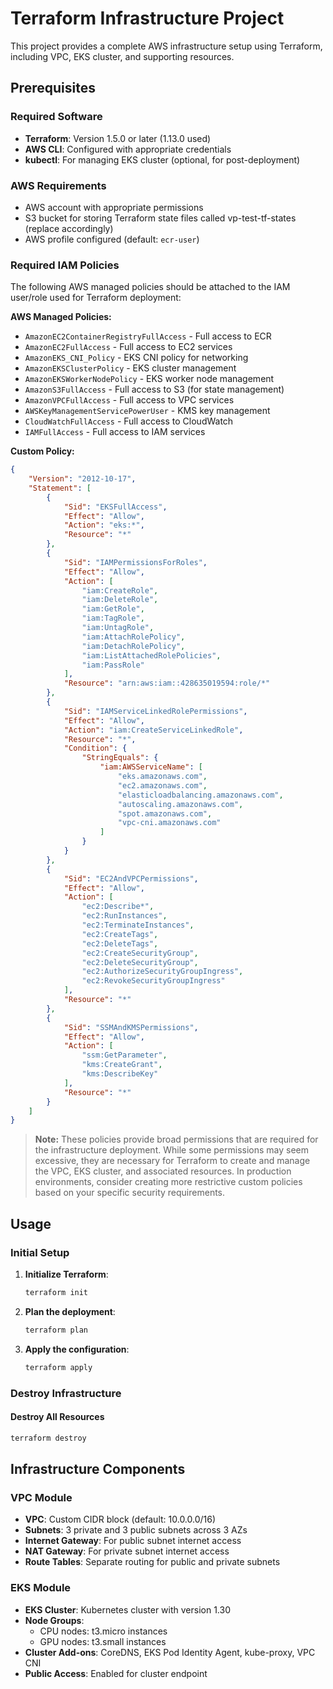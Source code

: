 # Terraform Infrastructure Project

This project provides a complete AWS infrastructure setup using Terraform, including VPC, EKS cluster, and supporting resources.

## Prerequisites

### Required Software
- **Terraform**: Version 1.5.0 or later (1.13.0 used)
- **AWS CLI**: Configured with appropriate credentials
- **kubectl**: For managing EKS cluster (optional, for post-deployment)

### AWS Requirements
- AWS account with appropriate permissions
- S3 bucket for storing Terraform state files called vp-test-tf-states (replace accordingly)
- AWS profile configured (default: `ecr-user`)

### Required IAM Policies
The following AWS managed policies should be attached to the IAM user/role used for Terraform deployment:

**AWS Managed Policies:**
- `AmazonEC2ContainerRegistryFullAccess` - Full access to ECR
- `AmazonEC2FullAccess` - Full access to EC2 services
- `AmazonEKS_CNI_Policy` - EKS CNI policy for networking
- `AmazonEKSClusterPolicy` - EKS cluster management
- `AmazonEKSWorkerNodePolicy` - EKS worker node management
- `AmazonS3FullAccess` - Full access to S3 (for state management)
- `AmazonVPCFullAccess` - Full access to VPC services
- `AWSKeyManagementServicePowerUser` - KMS key management
- `CloudWatchFullAccess` - Full access to CloudWatch
- `IAMFullAccess` - Full access to IAM services

**Custom Policy:**
```json
{
	"Version": "2012-10-17",
	"Statement": [
		{
			"Sid": "EKSFullAccess",
			"Effect": "Allow",
			"Action": "eks:*",
			"Resource": "*"
		},
		{
			"Sid": "IAMPermissionsForRoles",
			"Effect": "Allow",
			"Action": [
				"iam:CreateRole",
				"iam:DeleteRole",
				"iam:GetRole",
				"iam:TagRole",
				"iam:UntagRole",
				"iam:AttachRolePolicy",
				"iam:DetachRolePolicy",
				"iam:ListAttachedRolePolicies",
				"iam:PassRole"
			],
			"Resource": "arn:aws:iam::428635019594:role/*"
		},
		{
			"Sid": "IAMServiceLinkedRolePermissions",
			"Effect": "Allow",
			"Action": "iam:CreateServiceLinkedRole",
			"Resource": "*",
			"Condition": {
				"StringEquals": {
					"iam:AWSServiceName": [
						"eks.amazonaws.com",
						"ec2.amazonaws.com",
						"elasticloadbalancing.amazonaws.com",
						"autoscaling.amazonaws.com",
						"spot.amazonaws.com",
						"vpc-cni.amazonaws.com"
					]
				}
			}
		},
		{
			"Sid": "EC2AndVPCPermissions",
			"Effect": "Allow",
			"Action": [
				"ec2:Describe*",
				"ec2:RunInstances",
				"ec2:TerminateInstances",
				"ec2:CreateTags",
				"ec2:DeleteTags",
				"ec2:CreateSecurityGroup",
				"ec2:DeleteSecurityGroup",
				"ec2:AuthorizeSecurityGroupIngress",
				"ec2:RevokeSecurityGroupIngress"
			],
			"Resource": "*"
		},
		{
			"Sid": "SSMAndKMSPermissions",
			"Effect": "Allow",
			"Action": [
				"ssm:GetParameter",
				"kms:CreateGrant",
				"kms:DescribeKey"
			],
			"Resource": "*"
		}
	]
}
```

> **Note:** These policies provide broad permissions that are required for the infrastructure deployment. While some permissions may seem excessive, they are necessary for Terraform to create and manage the VPC, EKS cluster, and associated resources. In production environments, consider creating more restrictive custom policies based on your specific security requirements.

## Usage

### Initial Setup

1. **Initialize Terraform**:
   ```bash
   terraform init
   ```

2. **Plan the deployment**:
   ```bash
   terraform plan
   ```

3. **Apply the configuration**:
   ```bash
   terraform apply
   ```

### Destroy Infrastructure

#### Destroy All Resources
```bash
terraform destroy
```

## Infrastructure Components

### VPC Module
- **VPC**: Custom CIDR block (default: 10.0.0.0/16)
- **Subnets**: 3 private and 3 public subnets across 3 AZs
- **Internet Gateway**: For public subnet internet access
- **NAT Gateway**: For private subnet internet access
- **Route Tables**: Separate routing for public and private subnets

### EKS Module
- **EKS Cluster**: Kubernetes cluster with version 1.30
- **Node Groups**: 
  - CPU nodes: t3.micro instances
  - GPU nodes: t3.small instances
- **Cluster Add-ons**: CoreDNS, EKS Pod Identity Agent, kube-proxy, VPC CNI
- **Public Access**: Enabled for cluster endpoint


